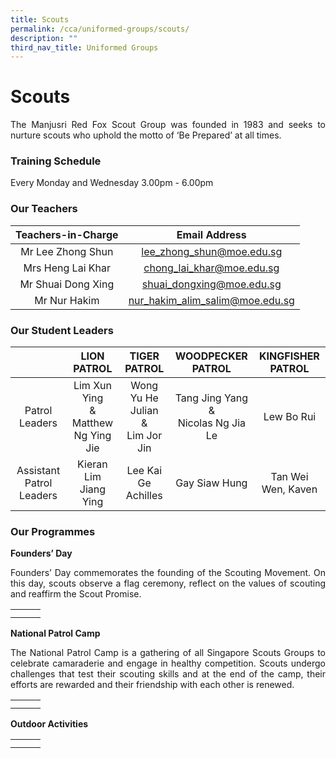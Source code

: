 ```yaml
---
title: Scouts
permalink: /cca/uniformed-groups/scouts/
description: ""
third_nav_title: Uniformed Groups
---
```

# Scouts

<p style="text-align: justify;">The Manjusri Red Fox Scout Group was founded in 1983 and seeks to nurture scouts who uphold the motto of ‘Be Prepared’ at all times.</p>

### Training Schedule

Every Monday and Wednesday 3.00pm - 6.00pm

### Our Teachers

| Teachers-in-Charge  | Email Address                   |
|:-----------------:|:--------------------------:|
|   Mr Lee Zhong Shun |     lee_zhong_shun@moe.edu.sg   |
| Mrs Heng Lai Khar   |   chong_lai_khar@moe.edu.sg     |
|  Mr Shuai Dong Xing |    shuai_dongxing@moe.edu.sg    |
|     Mr Nur Hakim    | nur_hakim_alim_salim@moe.edu.sg |

### Our Student Leaders

|                          |                LION PATROL                |               TIGER PATROL               |               WOODPECKER PATROL              |  KINGFISHER PATROL |
|:------------------------:|:-----------------------------------------:|:----------------------------------------:|:--------------------------------------------:|:------------------:|
|      Patrol Leaders      | Lim Xun Ying<br>&<br> Matthew Ng Ying Jie | Wong Yu He Julian<br> &  <br>Lim Jor Jin | Tang Jing Yang<br>&<br>Nicolas Ng Jia Le<br> | Lew Bo Rui         |
| Assistant Patrol Leaders | Kieran Lim Jiang Ying                     | Lee Kai Ge Achilles                      |                 Gay Siaw Hung                | Tan Wei Wen, Kaven |

### Our Programmes

**Founders’ Day**

<p style="text-align: justify;">Founders’ Day commemorates the founding of the Scouting Movement. On this day, scouts observe a flag ceremony, reflect on the values of scouting and reaffirm the Scout Promise.</p>

|   |   |   |
|:-:|:-:|:-:|
|   |   |   |
|   |   |   |



**National Patrol Camp**

<p style="text-align: justify;">The National Patrol Camp is a gathering of all Singapore Scouts Groups to celebrate camaraderie and engage in healthy competition. Scouts undergo challenges that test their scouting skills and at the end of the camp, their efforts are rewarded and their friendship with each other is renewed.</p>

|   |   |   |
|:-:|:-:|:-:|
|   |   |   |
|   |   |   |

**Outdoor Activities**


|   |   |   |
|:-:|:-:|:-:|
|   |   |   |
|   |   |   |